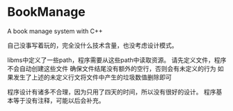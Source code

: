 # BookManage
A book manage system with C++

自己没事写着玩的，完全没什么技术含量，也没考虑设计模式。

libms中定义了一些path，程序需要从这些path中读取资源。
请先定义文件，程序不会自动创建这些文件
确保文件结尾没有额外的空行，否则会有未定义的行为
如果发生了上述的未定义行文将文件中产生的垃圾数值删除即可

程序设计有诸多不合理，因为只用了四天的时间，所以没有很好的设计。
程序基本等于没有注释，可能以后会补充。

